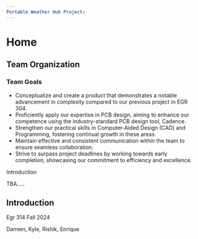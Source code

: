```yaml
---
Portable Weather Hub Project:
---
```


# Home
## Team Organization
### Team Goals
- Conceptualize and create a product that demonstrates a notable advancement in complexity compared to our previous project in EGR 304.
- Proficiently apply our expertise in PCB design, aiming to enhance our competence using the industry-standard PCB design tool, Cadence.
- Strengthen our practical skills in Computer-Aided Design (CAD) and Programming, fostering continual growth in these areas.
- Maintain effective and consistent communication within the team to ensure seamless collaboration.
- Strive to surpass project deadlines by working towards early completion, showcasing our commitment to efficiency and excellence.


Introduction

TBA.....


## Introduction
Egr 314 Fall 2024

Damien, Kyle, Rishik, Enrique
